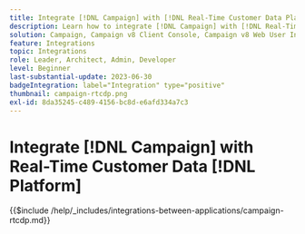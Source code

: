 ```yaml
---
title: Integrate [!DNL Campaign] with [!DNL Real-Time Customer Data Platform]
description: Learn how to integrate [!DNL Campaign] with [!DNL Real-Time Customer Data Platform].
solution: Campaign, Campaign v8 Client Console, Campaign v8 Web User Interface, Real-Time Customer Data Platform
feature: Integrations
topic: Integrations
role: Leader, Architect, Admin, Developer
level: Beginner
last-substantial-update: 2023-06-30
badgeIntegration: label="Integration" type="positive"
thumbnail: campaign-rtcdp.png
exl-id: 8da35245-c489-4156-bc8d-e6afd334a7c3
---
```

# Integrate [!DNL Campaign] with Real-Time Customer Data [!DNL Platform]

{{$include /help/_includes/integrations-between-applications/campaign-rtcdp.md}}
